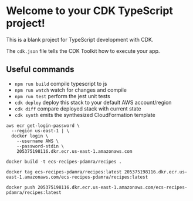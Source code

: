 # Welcome to your CDK TypeScript project!

This is a blank project for TypeScript development with CDK.

The `cdk.json` file tells the CDK Toolkit how to execute your app.

## Useful commands

- `npm run build` compile typescript to js
- `npm run watch` watch for changes and compile
- `npm run test` perform the jest unit tests
- `cdk deploy` deploy this stack to your default AWS account/region
- `cdk diff` compare deployed stack with current state
- `cdk synth` emits the synthesized CloudFormation template

```
aws ecr get-login-password \
  --region us-east-1 | \
  docker login \
    --username AWS \
    --password-stdin \
    205375198116.dkr.ecr.us-east-1.amazonaws.com

docker build -t ecs-recipes-pdamra/recipes .

docker tag ecs-recipes-pdamra/recipes:latest 205375198116.dkr.ecr.us-east-1.amazonaws.com/ecs-recipes-pdamra/recipes:latest

docker push 205375198116.dkr.ecr.us-east-1.amazonaws.com/ecs-recipes-pdamra/recipes:latest
```
